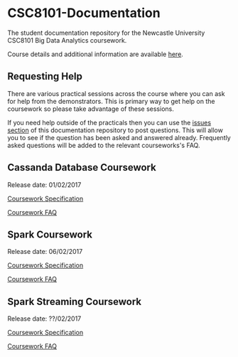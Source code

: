 # CSC8101-Documentation

The student documentation repository for the Newcastle University CSC8101 Big 
Data Analytics coursework.

Course details and additional information are available 
[here](https://sites.google.com/site/paolomissier/home/for-students/csc8101-big-data-analytics).

## Requesting Help

There are various practical sessions across the course where you can ask for
help from the demonstrators. This is primary way to get help on the coursework
so please take advantage of these sessions.

If you need help outside of the practicals then you can use the 
[issues section](https://github.com/tomncooper/CSC8101-Documentation/issues) of 
this documentation repository to post questions. This will allow you to see if the 
question has been asked and answered already. Frequently asked questions will be 
added to the relevant courseworks's FAQ.

## Cassanda Database Coursework

Release date: 01/02/2017

[Coursework Specification](cassandra/cassandra-coursework-spec.md)

[Coursework FAQ](cassandra/cassandra-faq.md)

## Spark Coursework

Release date: 06/02/2017

[Coursework Specification](spark/spark-coursework-spec.md)

[Coursework FAQ](spark/spark-faq.md)

## Spark Streaming Coursework

Release date: ??/02/2017

[Coursework Specification](spark-streaming/spark-streaming-coursework-spec.md)

[Coursework FAQ](spark/spark-streaming-faq.md)
